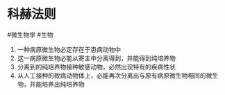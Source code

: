 # 科赫法则
#微生物学 #生物 

1. 一种病原微生物必定存在于患病动物中
2. 这一病原微生物必能从寄主中分离得到，并能得到纯培养物
3. 分离到的纯培养物接种敏感动物，必然出现特有的疾病性状
4. 从人工接种的致病动物体上，必能再次分离出与原有病原微生物相同的微生物，并能培养出纯培养物